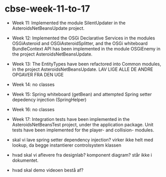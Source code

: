 # cbse-week-11-to-17

- Week 11: Implemented the module SilentUpdater in the AsteroidsNetBeansUpdate project.
- Week 12: Implemented the OSGi Declarative Services in the modules OSGiAsteroid and OSGiAsteroidSplitter, and the OSGi whiteboard BundleContext API has been implemented in the module OSGiEnemy in the project AsteroidsNetBeansUpdate.
- Week 13: The EntityTypes have been refactored into Common modules, in the project AsteroidsNetBeansUpdate. LAV LIGE ALLE DE ANDRE OPGAVER FRA DEN UGE
- Week 14: no classes
- Week 15: Spring whiteboard (getBean) and attempted Spring setter depedency injection (SpringHelper)
- Week 16: no classes
- Week 17: Integration tests have been implemented in the AsteroidsNetBeansTest project, under the application package. Unit tests have been implemented for the player- and collision- modules.


- skal vi lave spring setter dependency injection? virker ikke helt med lookup, da begge instantierer controlsystem klassen
- hvad skal vi aflevere fra designlab? komponent diagram? står ikke i dokumentet.
- hvad skal demo videoen bestå af?
